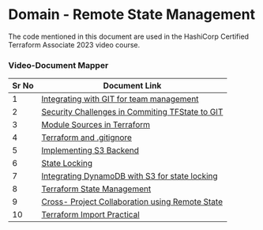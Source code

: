 # Domain - Remote State Management

The code mentioned in this document are used in the HashiCorp Certified Terraform Associate 2023 video course.


### Video-Document Mapper


| Sr No | Document Link |
| ------ | ------ |
| 1 | [Integrating with GIT for team management][PlDa] |
| 2 | [Security Challenges in Commiting TFState to GIT][PlDb] |
| 3 | [Module Sources in Terraform][PlDc] |
| 4 | [Terraform and .gitignore][PlDd] |
| 5 | [Implementing S3 Backend][PlDe] |
| 6 | [State Locking][PlDf] |
| 7 | [Integrating DynamoDB with S3 for state locking][PlDg] |
| 8 | [Terraform State Management][PlDh] | |
| 9 | [Cross- Project Collaboration using Remote State][PlDi]
| 10 | [Terraform Import Practical][PlDj]


   [PlDa]: <./git-integration.md>   
   [PlDb]: <./myrepo>
  [PlDc]: <./demofile.md>
  [PlDd]: <./tf-gitignore.md>
   [PlDe]: <./remote-backend>
   [PlDf]: <./sleep.tf>
   [PlDg]: <./s3-state-lock.tf>
   [PlDh]: <./state-management.md>
   [PlDi]: <./remote-states>
   [PlDj]: <./tf-import.md>
